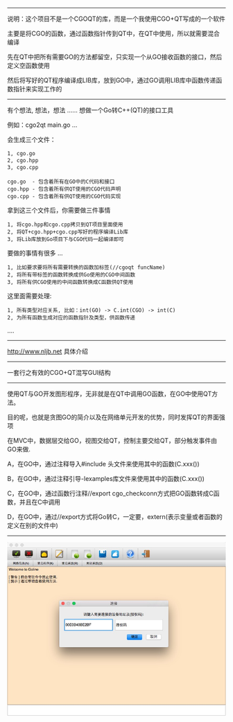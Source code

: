 ----------------

说明：这个项目不是一个CGOQT的库，而是一个我使用CGO+QT写成的一个软件

主要是将CGO的函数，通过函数指针传到QT中，在QT中使用，所以就需要混合编译

先在QT中把所有需要GO的方法都留空，只实现一个从GO接收函数的接口，然后定义空函数使用

然后将写好的QT程序编译成LIB库，放到GO中，通过GO调用LIB库中函数传递函数指针来实现工作的

----------------

有个想法, 想法，想法 ...... 想做一个Go转C++(QT)的接口工具

例如：cgo2qt main.go ...

会生成三个文件：

	1, cgo.go 
	2, cgo.hpp
	3, cgo.cpp

	cgo.go  - 包含着所有在GO中的C代码和接口
	cgo.hpp - 包含着所有供QT使用的CGO代码声明
	cgo.cpp - 包含着所有供QT使用的CGO代码实现

拿到这三个文件后，你需要做三件事情

	1, 将cgo.hpp和cgo.cpp拷贝到QT项目里面使用
	2, 将QT+cgo.hpp+cgo.cpp写好的程序编译Lib库
	3, 将Lib库放到Go项目下与CGO代码一起编译即可

要做的事情有很多 ...

	1, 比如要求要将所有需要转换的函数加标签(//cgoqt funcName)
	2, 将所有带标签的函数转换成供Go使用的CGO中间函数
	3, 将所有供CGO使用的中间函数转换成C函数供QT使用

这里面需要处理:

	1, 所有类型对应关系, 比如：int(GO) -> C.int(CGO) -> int(C)
	2, 为所有函数生成对应的函数指针及类型，供函数传递

....

----------------

http://www.nljb.net 具体介绍

----------------

一套行之有效的CGO+QT混写GUI结构

----------------

使用QT与GO开发图形程序，无非就是在QT中调用GO函数，在GO中使用QT方法。

目的呢，也就是贪图GO的简介以及在网络单元开发的优势，同时发挥QT的界面强项

在MVC中，数据层交给GO，视图交给QT，控制主要交给QT，部分触发事件由GO来做.

A，在GO中，通过注释导入#include 头文件来使用其中的函数(C.xxx())

B，在GO中，通过注释引导-lexamples库文件来使用其中的函数(C.xxx())

C，在GO中，通过函数行注释//export cgo_checkconn方式把GO函数转成C函数，并且在C中调用

D，在GO中，通过//export方式将Go转C，一定要，extern(表示变量或者函数的定义在别的文件中)

----------------

![image](https://raw.githubusercontent.com/nulijiabei/cgoqt/master/screenshot.png)


